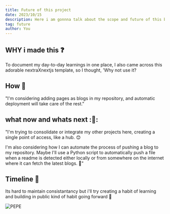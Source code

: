 ```yaml
---
title: Future of this project
date: 2023/10/15
description: Here i am gonnna talk about the scope and future of this blog propj
tag: future
author: You
---
```


## WHY i made this :question:

To document my day-to-day learnings in one place, I also came across this adorable nextraXnextjs template, so I thought, 'Why not use it?

## How 🌚

"I'm considering adding pages as blogs in my repository, and automatic deployment will take care of the rest."

## what now and whats next  ::handshake::

"I'm trying to consolidate or integrate my other projects here, creating a single point of access, like a hub. 😊

I'm also considering how I can automate the process of pushing a blog to my repository. Maybe I'll use a Python script to automatically push a file when a readme is detected either locally or from somewhere on the internet where it can fetch the latest blogs. 🤔"

## Timeline  🤷

Its hard to maintain consistantancy but i'll try creating a habit of learning and building in public kind of habit going forward :100: 

![PEPE](https://i.insider.com/5f515e747ed0ee001e25d66f?width=1136&format=jpeg)


